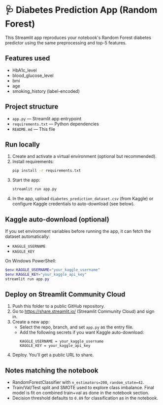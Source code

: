 # 🩺 Diabetes Prediction App (Random Forest)

This Streamlit app reproduces your notebook's Random Forest diabetes predictor using the same preprocessing and top-5 features.

## Features used
- HbA1c_level
- blood_glucose_level
- bmi
- age
- smoking_history (label-encoded)

## Project structure
- `app.py` — Streamlit app entrypoint
- `requirements.txt` — Python dependencies
- `README.md` — This file

## Run locally
1. Create and activate a virtual environment (optional but recommended).
2. Install requirements:
   ```bash
   pip install -r requirements.txt
   ```
3. Start the app:
   ```bash
   streamlit run app.py
   ```
4. In the app, upload `diabetes_prediction_dataset.csv` (from Kaggle) or configure Kaggle credentials to auto-download (see below).

## Kaggle auto-download (optional)
If you set environment variables before running the app, it can fetch the dataset automatically:
- `KAGGLE_USERNAME`
- `KAGGLE_KEY`

On Windows PowerShell:
```powershell
$env:KAGGLE_USERNAME="your_kaggle_username"
$env:KAGGLE_KEY="your_kaggle_api_key"
streamlit run app.py
```

## Deploy on Streamlit Community Cloud
1. Push this folder to a public GitHub repository.
2. Go to https://share.streamlit.io/ (Streamlit Community Cloud) and sign in.
3. Create a new app:
   - Select the repo, branch, and set `app.py` as the entry file.
   - Add the following secrets if you want Kaggle auto-download:
     ```
     KAGGLE_USERNAME = your_kaggle_username
     KAGGLE_KEY = your_kaggle_api_key
     ```
4. Deploy. You'll get a public URL to share.

## Notes matching the notebook
- RandomForestClassifier with `n_estimators=200`, `random_state=42`.
- Train/Val/Test split and SMOTE used to explore class imbalance. Final model is fit on combined train+val as done in the notebook section.
- Decision threshold defaults to `0.89` for classification as in the notebook.
